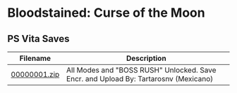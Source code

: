 # Bloodstained: Curse of the Moon

## PS Vita Saves

| Filename | Description |
|----------|-------------|
| [00000001.zip](00000001.zip) | All Modes and &#34;BOSS RUSH&#34; Unlocked.  Save Encr. and Upload By: Tartarosnv (Mexicano)  |

